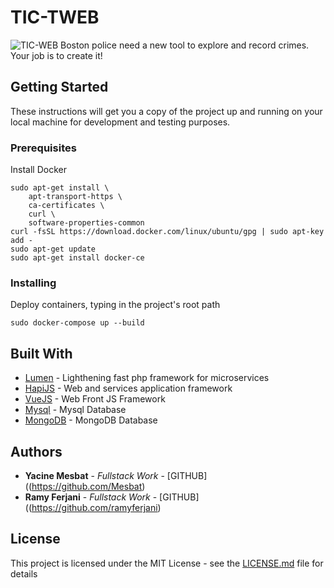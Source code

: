 # TIC-TWEB

![TIC-WEB](https://pbs.twimg.com/profile_images/575312006581874688/UHXzdngc_400x400.jpeg)
Boston police need a new tool to explore and record crimes. Your job is to create it!

## Getting Started

These instructions will get you a copy of the project up and running on your local machine for development and testing purposes.

### Prerequisites

Install Docker

```
sudo apt-get install \
    apt-transport-https \
    ca-certificates \
    curl \
    software-properties-common
curl -fsSL https://download.docker.com/linux/ubuntu/gpg | sudo apt-key add -
sudo apt-get update
sudo apt-get install docker-ce
```

### Installing

Deploy containers, typing in the project's root path

```
sudo docker-compose up --build
```

## Built With

* [Lumen](https://github.com/laravel/lumen) - Lighthening fast php framework for microservices
* [HapiJS](https://github.com/hapijs/hapi) - Web and services application framework
* [VueJS](https://github.com/vuejs/vue) - Web Front JS Framework
* [Mysql](https://github.com/mysql) - Mysql Database
* [MongoDB](https://github.com/mongodb/mongo) - MongoDB Database

## Authors

* **Yacine Mesbat** - *Fullstack Work* - [GITHUB]((https://github.com/Mesbat)
* **Ramy Ferjani** - *Fullstack Work* - [GITHUB]((https://github.com/ramyferjani)

## License

This project is licensed under the MIT License - see the [LICENSE.md](LICENSE.md) file for details
